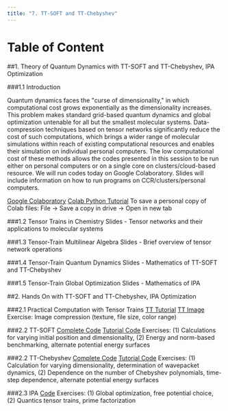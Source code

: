 ```yaml
---
title: "7. TT-SOFT and TT-Chebyshev"
---
```


<a name="toc"></a>
# Table of Content


##1. Theory of Quantum Dynamics with TT-SOFT and TT-Chebyshev, IPA Optimization

###1.1 Introduction

Quantum dynamics faces the "curse of dimensionality," in which computational cost grows exponentially as the dimensionality increases. 
This problem makes standard grid-based quantum dynamics and global optimization untenable for all but the smallest molecular systems. 
Data-compression techniques based on tensor networks significantly reduce the cost of such computations, which brings a wider range of molecular 
simulations within reach of existing computational resources and enables their simulation on individual personal computers.
The low computational cost of these methods allows the codes presented in this session to be run either on personal computers or on a 
single core on clusters/cloud-based resource. We will run codes today on Google Colaboratory. Slides will include information on how to run 
programs on CCR/clusters/personal computers.

[Google Colaboratory](https://colab.research.google.com/?utm_source=scs-index#)
[Colab Python Tutorial](https://colab.research.google.com/github/cs231n/cs231n.github.io/blob/master/python-colab.ipynb)
To save a personal copy of Colab files: File -> Save a copy in drive -> Open in new tab

###1.2 Tensor Trains in Chemistry
Slides - Tensor networks and their applications to molecular systems

###1.3 Tensor-Train Multilinear Algebra
Slides - Brief overview of tensor network operations

###1.4 Tensor-Train Quantum Dynamics
Slides - Mathematics of TT-SOFT and TT-Chebyshev

###1.5 Tensor-Train Global Optimization
Slides - Mathematics of IPA

##2. Hands On with TT-SOFT and TT-Chebyshev, IPA Optimization

###2.1 Practical Computation with Tensor Trains
[TT Tutorial](https://colab.research.google.com/drive/1gFecN0WpGaKtUCQl3-xjIl5csqoe5K37?usp=sharing)
[TT Image](https://colab.research.google.com/drive/15gpyKuY9mp9t1PhIwRmxB4MgpFqQF17u?usp=sharing)
Exercise: Image compression (texture, file size, color range)

###2.2 TT-SOFT
[Complete Code](https://github.com/michelinesoley/HBT)
[Tutorial Code](https://colab.research.google.com/drive/1PbPXJUbH5Vusrwrxyc63MZ18KdpfUd-K?usp=sharing)
Exercises: (1) Calculations for varying initial position and dimensionality, (2) Energy and norm-based benchmarking, alternate potential energy surfaces

###2.2 TT-Chebyshev
[Complete Code](https://github.com/michelinesoley/FTTC)
[Tutorial Code](https://colab.research.google.com/drive/1-JOG0owjM21JUebFWLqS6H3Kk56ej4pF?usp=sharing)
Exercises: (1) Calculation for varying dimensionality, determination of wavepacket dynamics, (2) Dependence on the number of Chebyshev polynomials, time-step dependence, alternate potential energy surfaces

###2.3 IPA
[Code](https://colab.research.google.com/drive/1u2HM49BzVcN7O9xSMjLFkzmqT1TcQPn7?usp=sharing)
Exercises: (1) Global optimization, free potential choice, (2) Quantics tensor trains, prime factorization
